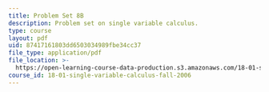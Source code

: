 ```yaml
---
title: Problem Set 8B
description: Problem set on single variable calculus.
type: course
layout: pdf
uid: 87417161803dd6503034989fbe34cc37
file_type: application/pdf
file_location: >-
  https://open-learning-course-data-production.s3.amazonaws.com/18-01-single-variable-calculus-fall-2006/87417161803dd6503034989fbe34cc37_ps8b.pdf
course_id: 18-01-single-variable-calculus-fall-2006
---
```

